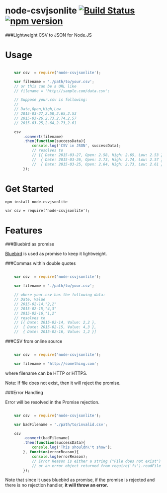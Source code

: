 # node-csvjsonlite [![Build Status](https://travis-ci.org/tak215/node-csvjsonlite.svg?branch=master)](https://travis-ci.org/tak215/node-csvjsonlite) [![npm version](https://badge.fury.io/js/node-csvjsonlite.svg)](http://badge.fury.io/js/node-csvjsonlite)
###Lightweight CSV to JSON for Node.JS

# Usage

```js

    var csv  = require('node-csvjsonlite');

    var filename = './path/to/your.csv';
    // or this can be a URL like
    // filename = 'http://sample.com/data.csv';

    // Suppose your.csv is following:
    //
    // Date,Open,High,Low
    // 2015-03-27,2.58,2.65,2.53
    // 2015-03-26,2.73,2.74,2.57
    // 2015-03-25,2.64,2.73,2.61

    csv
        .convert(filename)
        .then(function(successData){
            console.log('CSV in JSON', successData);
            // resolves to
            // [{ Date: 2015-03-27, Open: 2.58, High: 2.65, Low: 2.53 },
            //  { Date: 2015-03-26, Open: 2.73, High: 2.74, Low: 2.57 },
            //  { Date: 2015-03-25, Open: 2.64, High: 2.73, Low: 2.61 }]
        });

```


# Get Started

```
npm install node-csvjsonlite
```


```
var csv = require('node-csvjsonlite');
```

# Features
###Bluebird as promise

[Bluebird](https://github.com/petkaantonov/bluebird) is used as promise to keep it lightweight.


###Commas within double quotes

```js

    var csv  = require('node-csvjsonlite');

    var filename = './path/to/your.csv';

    // where your.csv has the following data:
    // Date, Value
    // 2015-02-14,"2,2"
    // 2015-02-15,"4,3"
    // 2015-02-16,"1,2"
    // resolves to
    // [{ Date: 2015-02-14, Value: 2,2 },
    //  { Date: 2015-02-15, Value: 4,3 },
    //  { Date: 2015-02-16, Value: 1,2 }]


```

###CSV from online source

```js

    var csv  = require('node-csvjsonlite');

    var filename = 'http://something.com';

```
where filename can be HTTP or HTTPS.

Note: If file does not exist, then it will reject the promise.


###Error Handling

Error will be resolved in the Promise rejection.



```js

    var csv  = require('node-csvjsonlite');

    var badFilename = './path/to/invalid.csv';

    csv
        .convert(badFilename)
        .then(function(successData){
            console.log('This shouldn\'t show');
        }, function(errorReason){
            console.log(errorReason);
            // Error Reason is either a string ("File does not exist")
            // or an error object returned from require('fs').readFile
        });

```


Note that since it uses bluebird as promise,
if the promise is rejected and there is no rejection handler,
**it will throw an error.**
